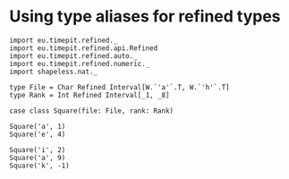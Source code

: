 # Using type aliases for refined types

```tut:silent
import eu.timepit.refined._
import eu.timepit.refined.api.Refined
import eu.timepit.refined.auto._
import eu.timepit.refined.numeric._
import shapeless.nat._
```

```tut
type File = Char Refined Interval[W.`'a'`.T, W.`'h'`.T]
type Rank = Int Refined Interval[_1, _8]

case class Square(file: File, rank: Rank)
```

```tut
Square('a', 1)
Square('e', 4)
```

```tut:nofail
Square('i', 2)
Square('a', 9)
Square('k', -1)
```
